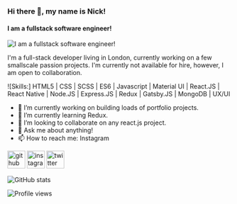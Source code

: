 ### Hi there 👋, my name is Nick!
#### I am a fullstack software engineer!
![I am a fullstack software engineer!](https://i.imgur.com/HYwKvpE.jpg)

I'm a full-stack developer living in London, currently working on a few smallscale passion projects. I'm currently not available for hire, however, I am open to collaboration. 

![Skills:] HTML5 | CSS | SCSS | ES6 | Javascript | Material UI | React.JS | React Native | Node.JS | Express.JS | Redux | Gatsby.JS | MongoDB | UX/UI

- 🔭 I’m currently working on building loads of portfolio projects. 
- 🌱 I’m currently learning Redux. 
- 👯 I’m looking to collaborate on any react.js project. 
- 💬 Ask me about anything!  
- 📫 How to reach me: Instagram 


[<img src='https://cdn.jsdelivr.net/npm/simple-icons@3.0.1/icons/github.svg' alt='github' height='40'>](https://github.com/GhostCrawl3r)  [<img src='https://cdn.jsdelivr.net/npm/simple-icons@3.0.1/icons/instagram.svg' alt='instagram' height='40'>](https://www.instagram.com/https://www.instagram.com/ig4nick//)  [<img src='https://cdn.jsdelivr.net/npm/simple-icons@3.0.1/icons/twitter.svg' alt='twitter' height='40'>](https://twitter.com/https://twitter.com/The_NickMorgan)  

![GitHub stats](https://github-readme-stats.vercel.app/api?username=GhostCrawl3r&show_icons=true)  

![Profile views](https://gpvc.arturio.dev/GhostCrawl3r)  
